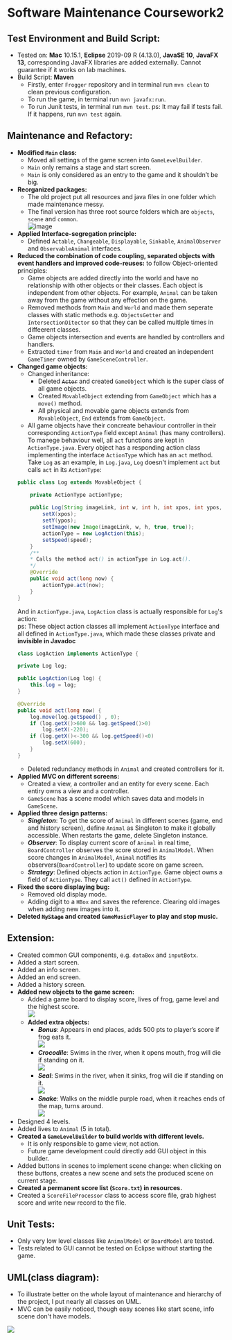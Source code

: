 Software Maintenance Coursework2
====

Test Environment and Build Script:
----
*   Tested on: **Mac** 10.15.1, **Eclipse** 2019-09 R (4.13.0), **JavaSE 10**, **JavaFX 13**, corresponding JavaFX libraries are added externally. Cannot guarantee if it works on lab machines.
*   Build Script: **Maven**
    - Firstly, enter `Frogger` repository and in terminal run `mvn clean` to clean previous configuration.
    - To run the game, in terminal run `mvn javafx:run`.
    - To run Junit tests, in terminal run `mvn test`. ps: It may fail if tests fail. If it happens, run `mvn test` again.

Maintenance and Refactory: 
----

*   **Modified `Main` class:**
    - Moved all settings of the game screen into `GameLevelBuilder`. 
    - `Main` only remains a stage and start screen.
    - `Main` is only considered as an entry to the game and it shouldn’t be big.
*   **Reorganized packages:**
    - The old project put all resources and java files in one folder which made maintenance messy.
    - The final version has three root source folders which are `objects`, `scene` and `common`.<br>
    ![image](README_resources/Repackage.png)
*   **Applied Interface-segregation principle:**
    - Defined `Actable`, `Changeable`, `Displayable`, `Sinkable`, `AnimalObserver` and `ObservableAnimal` interfaces.
*   **Reduced the combination of code coupling, separated objects with event handlers and improved code-reuses:** to follow Object-oriented principles:
    - Game objects are added directly into the world and have no relationship with other objects or their classes. Each object is independent from other objects. For example, `Animal` can be taken away from the game without any effection on the game.
    - Removed methods from `Main` and `World` and made them seperate classes with static methods e.g. `ObjectsGetter` and `IntersectionDitector` so that they can be called muitlple times in diffeerent classes.
    - Game objects intersection and events are handled by controllers and handlers.
    - Extracted `timer` from `Main` and `World` and created an independent `GameTimer` owned by `GameSceneController`. 
*   **Changed game objects:**
    - Changed inheritance: 
        - Deleted ~~`Actor`~~ and created `GameObject` which is the super class of all game objects.
        - Created `MovableObject` extending from `GameObject` which has a `move()` method. 
        - All physical and movable game objects extends from `MovableObject`, `End` extends from `GameObject`.
    - All game objects have their concreate behaviour controller in their corresponding `ActionType` field except `Animal` (has many controllers). To manege behaviour well, all `act` functions are kept in `ActionType.java`. Every object has a responding action class implementing the interface `ActionType` which has an `act` method.
    <br>Take `Log` as an example, in `Log.java`, `Log` doesn't implement `act` but calls `act` in its `ActionType`:
    ```java
    public class Log extends MovableObject {

	    private ActionType actionType;
    	
    	public Log(String imageLink, int w, int h, int xpos, int ypos, double speed) {
		    setX(xpos);
		    setY(ypos);
		    setImage(new Image(imageLink, w, h, true, true));
		    actionType = new LogAction(this);
		    setSpeed(speed);
	    }
	    /**
	    * Calls the method act() in actionType in Log.act().
	    */
	    @Override
	    public void act(long now) {
	    	actionType.act(now);
	    }
	}
	```
	And in `ActionType.java`, `LogAction` class is actually responsible for `Log`'s action:
	<br> ps: These object action classes all implement `ActionType` interface and all defined in `ActionType.java`, which made these classes private and **invisible in Javadoc**
	```java
	class LogAction implements ActionType {

	private Log log;
	
	public LogAction(Log log) {
		this.log = log;
	}

	@Override
	public void act(long now) {
		log.move(log.getSpeed() , 0);
		if (log.getX()>600 && log.getSpeed()>0)
			log.setX(-220);
		if (log.getX()<-300 && log.getSpeed()<0)
			log.setX(600);
	    }
    }
    ```
	- Deleted redundancy methods in `Animal` and created controllers for it.
*   **Applied MVC on different screens:**
    - Created a view, a controller and an entity for every scene. Each entiry owns a view and a controller.
    - `GameScene` has a scene model which saves data and models in `GameScene`.
*   **Applied three design patterns:**
    - ***Singleton***: To get the score of `Animal` in different scenes (game, end and history screen), define `Animal` as Singleton to make it globally accessible. When restarts the game, delete Singleton instance.
    - ***Observer***: To display current score of `Animal` in real time, `BoardController` observes the score stored in `AnimalModel`. When score changes in `AnimalModel`, `Animal` notifies its observers(`BoardController`) to update score on game screen.
    - ***Strategy***: Defined objects action in `ActionType`. Game object owns a field of `ActionType`. They call `act()` defined in `ActionType`.
*   **Fixed the score displaying bug:**
    - Removed old display mode.
    - Adding digit to a `HBox` and saves the reference. Clearing old images when adding new images into it.
*   **Deleted ~~`MyStage`~~ and created `GameMusicPlayer` to play and stop music.**


Extension: 
----

*   Created common GUI components, e.g. `dataBox` and `inputBotx`.
*   Added a start screen.
*   Added an info screen.
*   Added an end screen.
*   Added a history screen.
*   **Added new objects to the game screen:**
    - Added a game board to display score, lives of frog, game level and the highest score.<br>
    ![](README_resources/board.png)
    - **Added extra objects:** 
        - ***Bonus***: Appears in end places, adds 500 pts to player’s score if frog eats it. <br>![](README_resources/bonus.png)
        - ***Crocodile***: Swims in the river, when it opens mouth, frog will die if standing on it. <br>![](README_resources/crocodile.png)
        - ***Seal***: Swims in the river, when it sinks, frog will die if standing on it. <br>![](README_resources/seal.png)
        - ***Snake***: Walks on the middle purple road, when it reaches ends of the map, turns around. <br>![](README_resources/snake.png)
*   Designed 4 levels.
*   Added lives to `Animal` (5 in total).
*   **Created a `GameLevelBuilder` to build worlds with different levels.**
    - It is only responsible to game view, not action.
    - Future game development could directly add GUI object in this builder.
*   Added buttons in scenes to implement scene change: when clicking on these buttons, creates a new scene and sets the produced scene on current stage.
*   **Created a permanent score list (`Score.txt`) in resources.**
*   Created a `ScoreFileProcessor` class to access score file, grab highest score and write new record to the file.

Unit Tests:
----
*   Only very low level classes like `AnimalModel` or `BoardModel` are tested.
*   Tests related to GUI cannot be tested on Eclipse without starting the game.

UML(class diagram): 
----
*   To illustrate better on the whole layout of maintenance and hierarchy of the project, I put nearly all classes on UML.
*   MVC can be easily noticed, though easy scenes like start scene, info scene don't have models.

![](README_resources/uml.png)